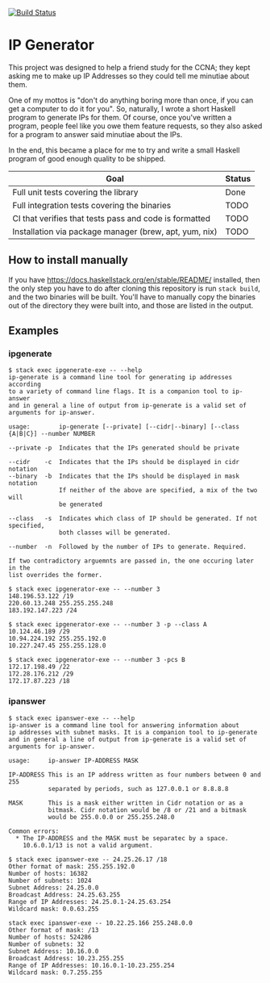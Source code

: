 [![Build Status](https://travis-ci.org/lalaithion/ip-flashcards.svg?branch=master)](https://travis-ci.org/lalaithion/ip-flashcards)

# IP Generator

This project was designed to help a friend study for the CCNA; they kept asking
me to make up IP Addresses so they could tell me minutiae about them.

One of my mottos is "don't do anything boring more than once, if you can get a
computer to do it for you". So, naturally, I wrote a short Haskell program to
generate IPs for them. Of course, once you've written a program, people feel
like you owe them feature requests, so they also asked for a program to answer
said minutiae about the IPs.

In the end, this became a place for me to try and write a small Haskell program
of good enough quality to be shipped.

| Goal | Status |
| ---- | ---- |
| Full unit tests covering the library | Done |
| Full integration tests covering the binaries | TODO |
| CI that verifies that tests pass and code is formatted | TODO |
| Installation via package manager (brew, apt, yum, nix) | TODO |

## How to install manually

If you have https://docs.haskellstack.org/en/stable/README/ installed, then the
only step you have to do after cloning this repository is run `stack build`,
and the two binaries will be built. You'll have to manually copy the binaries
out of the directory they were built into, and those are listed in the output.

## Examples

### ipgenerate

```
$ stack exec ipgenerate-exe -- --help
ip-generate is a command line tool for generating ip addresses according
to a variety of command line flags. It is a companion tool to ip-answer
and in general a line of output from ip-generate is a valid set of
arguments for ip-answer.

usage:        ip-generate [--private] [--cidr|--binary] [--class {A|B|C}] --number NUMBER

--private -p  Indicates that the IPs generated should be private

--cidr    -c  Indicates that the IPs should be displayed in cidr notation
--binary  -b  Indicates that the IPs should be displayed in mask notation
              If neither of the above are specified, a mix of the two will
              be generated

--class   -s  Indicates which class of IP should be generated. If not specified,
              both classes will be generated.

--number  -n  Followed by the number of IPs to generate. Required.

If two contradictory arguemnts are passed in, the one occuring later in the
list overrides the former.
```

```
$ stack exec ipgenerator-exe -- --number 3
148.196.53.122 /19
220.60.13.248 255.255.255.248
183.192.147.223 /24
```

```
$ stack exec ipgenerator-exe -- --number 3 -p --class A
10.124.46.189 /29
10.94.224.192 255.255.192.0
10.227.247.45 255.255.128.0
```

```
$ stack exec ipgenerator-exe -- --number 3 -pcs B
172.17.198.49 /22
172.28.176.212 /29
172.17.87.223 /18
```

### ipanswer

```
$ stack exec ipanswer-exe -- --help
ip-answer is a command line tool for answering information about
ip addresses with subnet masks. It is a companion tool to ip-generate
and in general a line of output from ip-generate is a valid set of
arguments for ip-answer.

usage:     ip-answer IP-ADDRESS MASK

IP-ADDRESS This is an IP address written as four numbers between 0 and 255
           separated by periods, such as 127.0.0.1 or 8.8.8.8

MASK       This is a mask either written in Cidr notation or as a
           bitmask. Cidr notation would be /8 or /21 and a bitmask
           would be 255.0.0.0 or 255.255.248.0

Common errors:
  * The IP-ADDRESS and the MASK must be separatec by a space.
    10.6.0.1/13 is not a valid argument.
```

```
$ stack exec ipanswer-exe -- 24.25.26.17 /18
Other format of mask: 255.255.192.0
Number of hosts: 16382
Number of subnets: 1024
Subnet Address: 24.25.0.0
Broadcast Address: 24.25.63.255
Range of IP Addresses: 24.25.0.1-24.25.63.254
Wildcard mask: 0.0.63.255
```

```
stack exec ipanswer-exe -- 10.22.25.166 255.248.0.0
Other format of mask: /13
Number of hosts: 524286
Number of subnets: 32
Subnet Address: 10.16.0.0
Broadcast Address: 10.23.255.255
Range of IP Addresses: 10.16.0.1-10.23.255.254
Wildcard mask: 0.7.255.255
```
